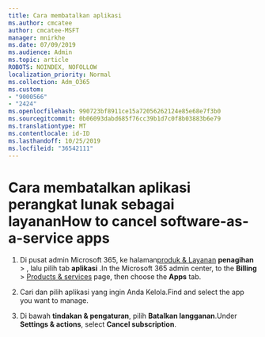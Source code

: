 ```yaml
---
title: Cara membatalkan aplikasi
ms.author: cmcatee
author: cmcatee-MSFT
manager: mnirkhe
ms.date: 07/09/2019
ms.audience: Admin
ms.topic: article
ROBOTS: NOINDEX, NOFOLLOW
localization_priority: Normal
ms.collection: Adm_O365
ms.custom:
- "9000566"
- "2424"
ms.openlocfilehash: 990723bf8911ce15a72056262124e85e68e7f3b0
ms.sourcegitcommit: 0b06093dabd685f76cc39b1d7c0f8b03883b6e79
ms.translationtype: MT
ms.contentlocale: id-ID
ms.lasthandoff: 10/25/2019
ms.locfileid: "36542111"
---
```

# <a name="how-to-cancel-software-as-a-service-apps"></a><span data-ttu-id="dff41-102">Cara membatalkan aplikasi perangkat lunak sebagai layanan</span><span class="sxs-lookup"><span data-stu-id="dff41-102">How to cancel software-as-a-service apps</span></span> 

1. <span data-ttu-id="dff41-103">Di pusat admin Microsoft 365, ke halaman[produk & Layanan](https://go.microsoft.com/fwlink/p/?linkid=842054) **penagihan** > , lalu pilih tab **aplikasi** .</span><span class="sxs-lookup"><span data-stu-id="dff41-103">In the Microsoft 365 admin center, to the **Billing** > [Products & services](https://go.microsoft.com/fwlink/p/?linkid=842054) page, then choose the **Apps** tab.</span></span>

2. <span data-ttu-id="dff41-104">Cari dan pilih aplikasi yang ingin Anda Kelola.</span><span class="sxs-lookup"><span data-stu-id="dff41-104">Find and select the app you want to manage.</span></span>

3. <span data-ttu-id="dff41-105">Di bawah **tindakan & pengaturan**, pilih **Batalkan langganan**.</span><span class="sxs-lookup"><span data-stu-id="dff41-105">Under **Settings & actions**, select **Cancel subscription**.</span></span>